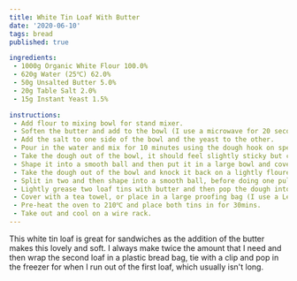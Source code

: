 ```yaml
---
title: White Tin Loaf With Butter
date: '2020-06-10'
tags: bread
published: true

ingredients:
 - 1000g Organic White Flour 100.0%
 - 620g Water (25℃) 62.0%
 - 50g Unsalted Butter 5.0%
 - 20g Table Salt 2.0%
 - 15g Instant Yeast 1.5%

instructions:
 - Add flour to mixing bowl for stand mixer. 
 - Soften the butter and add to the bowl (I use a microwave for 20 seconds).
 - Add the salt to one side of the bowl and the yeast to the other.
 - Pour in the water and mix for 10 minutes using the dough hook on speed 2.
 - Take the dough out of the bowl, it should feel slightly sticky but can be shaped easily.
 - Shape it into a smooth ball and then put it in a large bowl and cover with a tea towel (or cling film) and leave for at least 1 hour. You want it to be doubled in size but it's ok if it goes larger.
 - Take the dough out of the bowl and knock it back on a lightly floured surface.
 - Split in two and then shape into a smooth ball, before doing one pull towards you from the back to squash it into a sausage/rugby ball shape.
 - Lightly grease two loaf tins with butter and then pop the dough into each one, giving them a squash with your hands to push them to the edges.
 - Cover with a tea towel, or place in a large proofing bag (I use a Le Creuset casserole dish to stop the air getting to it and a cake carrier). Leave for around 1 hour or until it is just about to bulge over the side like a mushroom. 
 - Pre-heat the oven to 210℃ and place both tins in for 30mins. 
 - Take out and cool on a wire rack.
---
```


This white tin loaf is great for sandwiches as the addition of the butter makes this lovely and soft. I always make twice the amount that I need and then wrap the second loaf in a plastic bread bag, tie with a clip and pop in the freezer for when I run out of the first loaf, which usually isn't long. 